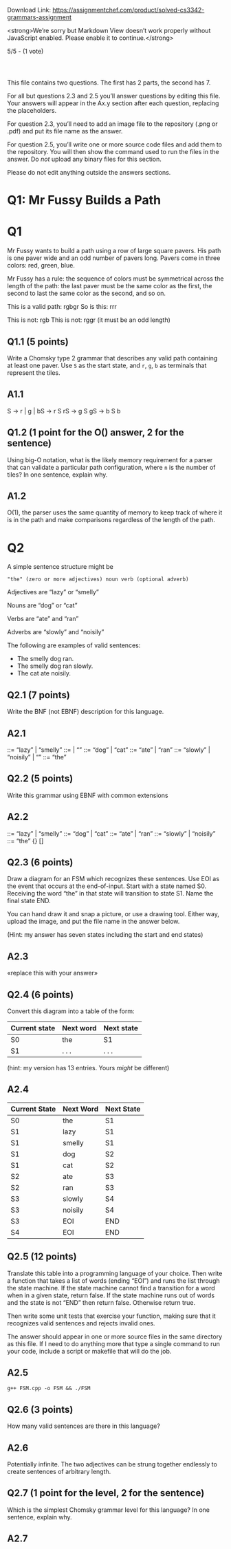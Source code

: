 Download Link: https://assignmentchef.com/product/solved-cs3342-grammars-assignment
<br>


 <noscript>

  &lt;strong&gt;We’re sorry but Markdown View doesn’t work properly without JavaScript enabled. Please enable it to continue.&lt;/strong&gt;

 </noscript>

5/5 - (1 vote)

<header></header>

<nav></nav>







This file contains two questions. The first has 2 parts, the second has 7.

For all but questions 2.3 and 2.5 you’ll answer questions by editing this file. Your answers will appear in the Ax.y section after each question, replacing the placeholders.

For question 2.3, you’ll need to add an image file to the repository (.png or .pdf) and put its file name as the answer.

For question 2.5, you’ll write one or more source code files and add them to the repository. You will then show the command used to run the files in the answer. Do <em>not</em> upload any binary files for this section.

Please do not edit anything outside the answers sections.

<h1 id="q1mrfussybuildsapath">Q1: Mr Fussy Builds a Path</h1>

<h1 id="q1">Q1</h1>

Mr Fussy wants to build a path using a row of large square pavers. His path is one paver wide and an odd number of pavers long. Pavers come in three colors: red, green, blue.

Mr Fussy has a rule: the sequence of colors must be symmetrical across the length of the path: the last paver must be the same color as the first, the second to last the same color as the second, and so on.

This is a valid path: rgbgr So is this: rrr

This is not: rgb This is not: rggr (it must be an odd length)

<h2 id="q115points">Q1.1 (5 points)</h2>

Write a Chomsky type 2 grammar that describes any valid path containing at least one paver. Use <code>S</code> as the start state, and <code>r</code>, <code>g</code>, <code>b</code> as terminals that represent the tiles.

<h2 id="a11">A1.1</h2>

S -&gt; r | g | bS -&gt; r S rS -&gt; g S gS -&gt; b S b

<h2 id="q121pointfortheoanswer2forthesentence">Q1.2 (1 point for the O() answer, 2 for the sentence)</h2>

Using big-O notation, what is the likely memory requirement for a parser that can validate a particular path configuration, where <code>n</code> is the number of tiles? In one sentence, explain why.

<h2 id="a12">A1.2</h2>

O(1), the parser uses the same quantity of memory to keep track of where it is in the path and make comparisons regardless of the length of the path.

<h1 id="q2">Q2</h1>

A simple sentence structure might be

<pre><code>"the" (zero or more adjectives) noun verb (optional adverb)</code></pre>

Adjectives are “lazy” or “smelly”

Nouns are “dog” or “cat”

Verbs are “ate” and “ran”

Adverbs are “slowly” and “noisily”

The following are examples of valid sentences:

<ul>

 <li>The smelly dog ran.</li>

 <li>The smelly dog ran slowly.</li>

 <li>The cat ate noisily.</li>

</ul>

<h2 id="q217points">Q2.1 (7 points)</h2>

Write the BNF (not EBNF) description for this language.

<h2 id="a21">A2.1</h2>

 ::= “lazy” | “smelly” ::=   | “” ::= “dog” | “cat” ::= “ate” | “ran” ::= “slowly” | “noisily” | “” ::= “the”    

<h2 id="q225points">Q2.2 (5 points)</h2>

Write this grammar using EBNF with common extensions

<h2 id="a22">A2.2</h2>

 ::= “lazy” | “smelly” ::= “dog” | “cat” ::= “ate” | “ran” ::= “slowly” | “noisily” ::= “the” {}   []

<h2 id="q236points">Q2.3 (6 points)</h2>

Draw a diagram for an FSM which recognizes these sentences. Use EOI as the event that occurs at the end-of-input. Start with a state named S0. Receiving the word “the” in that state will transition to state S1. Name the final state END.

You can hand draw it and snap a picture, or use a drawing tool. Either way, upload the image, and put the file name in the answer below.

(Hint: my answer has seven states including the start and end states)

<h2 id="a23">A2.3</h2>

«replace this with your answer»

<h2 id="q246points">Q2.4 (6 points)</h2>

Convert this diagram into a table of the form:

<table>

 <thead>

  <tr>

   <th>Current state</th>

   <th>Next word</th>

   <th>Next state</th>

  </tr>

 </thead>

 <tbody>

  <tr>

   <td>S0</td>

   <td>the</td>

   <td>S1</td>

  </tr>

  <tr>

   <td>S1</td>

   <td>. . .</td>

   <td>. . .</td>

  </tr>

 </tbody>

</table>

(hint: my version has 13 entries. Yours <em>might</em> be different)

<h2 id="a24">A2.4</h2>

<table>

 <thead>

  <tr>

   <th>Current State</th>

   <th>Next Word</th>

   <th>Next State</th>

  </tr>

 </thead>

 <tbody>

  <tr>

   <td>S0</td>

   <td>the</td>

   <td>S1</td>

  </tr>

  <tr>

   <td>S1</td>

   <td>lazy</td>

   <td>S1</td>

  </tr>

  <tr>

   <td>S1</td>

   <td>smelly</td>

   <td>S1</td>

  </tr>

  <tr>

   <td>S1</td>

   <td>dog</td>

   <td>S2</td>

  </tr>

  <tr>

   <td>S1</td>

   <td>cat</td>

   <td>S2</td>

  </tr>

  <tr>

   <td>S2</td>

   <td>ate</td>

   <td>S3</td>

  </tr>

  <tr>

   <td>S2</td>

   <td>ran</td>

   <td>S3</td>

  </tr>

  <tr>

   <td>S3</td>

   <td>slowly</td>

   <td>S4</td>

  </tr>

  <tr>

   <td>S3</td>

   <td>noisily</td>

   <td>S4</td>

  </tr>

  <tr>

   <td>S3</td>

   <td>EOI</td>

   <td>END</td>

  </tr>

  <tr>

   <td>S4</td>

   <td>EOI</td>

   <td>END</td>

  </tr>

 </tbody>

</table>

<h2 id="q2512points">Q2.5 (12 points)</h2>

Translate this table into a programming language of your choice. Then write a function that takes a list of words (ending “EOI”) and runs the list through the state machine. If the state machine cannot find a transition for a word when in a given state, return false. If the state machine runs out of words and the state is not “END” then return false. Otherwise return true.

Then write some unit tests that exercise your function, making sure that it recognizes valid sentences and rejects invalid ones.

The answer should appear in one or more source files in the same directory as this file. If I need to do anything more that type a single command to run your code, include a script or makefile that will do the job.

<h2 id="a25">A2.5</h2>

<code>g++ FSM.cpp -o FSM &amp;&amp; ./FSM</code>

<h2 id="q263points">Q2.6 (3 points)</h2>

How many valid sentences are there in this language?

<h2 id="a26">A2.6</h2>

Potentially infinite. The two adjectives can be strung together endlessly to create sentences of arbitrary length.

<h2 id="q271pointforthelevel2forthesentence">Q2.7 (1 point for the level, 2 for the sentence)</h2>

Which is the simplest Chomsky grammar level for this language? In one sentence, explain why.

<h2 id="a27">A2.7</h2>
